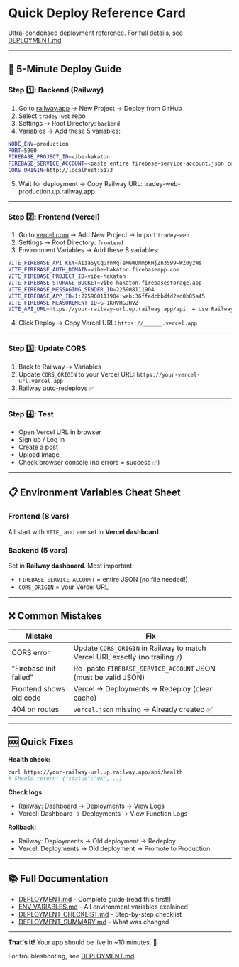 # Quick Deploy Reference Card

Ultra-condensed deployment reference. For full details, see [DEPLOYMENT.md](./DEPLOYMENT.md).

---

## 🚀 5-Minute Deploy Guide

### Step 1️⃣: Backend (Railway)

1. Go to [railway.app](https://railway.app) → New Project → Deploy from GitHub
2. Select `tradey-web` repo
3. Settings → Root Directory: `backend`
4. Variables → Add these 5 variables:

```bash
NODE_ENV=production
PORT=5000
FIREBASE_PROJECT_ID=vibe-hakaton
FIREBASE_SERVICE_ACCOUNT=<paste entire firebase-service-account.json content>
CORS_ORIGIN=http://localhost:5173
```

5. Wait for deployment → Copy Railway URL: tradey-web-production.up.railway.app


---

### Step 2️⃣: Frontend (Vercel)

1. Go to [vercel.com](https://vercel.com) → Add New Project → Import `tradey-web`
2. Settings → Root Directory: `frontend`
3. Environment Variables → Add these 8 variables:

```bash
VITE_FIREBASE_API_KEY=AIzaSyCqGrnMqTeMGWOmmpKHjZn3S99-WZ0yzWs
VITE_FIREBASE_AUTH_DOMAIN=vibe-hakaton.firebaseapp.com
VITE_FIREBASE_PROJECT_ID=vibe-hakaton
VITE_FIREBASE_STORAGE_BUCKET=vibe-hakaton.firebasestorage.app
VITE_FIREBASE_MESSAGING_SENDER_ID=225908111904
VITE_FIREBASE_APP_ID=1:225908111904:web:36ffedcbbdfd2ed0b85a45
VITE_FIREBASE_MEASUREMENT_ID=G-1KRVHGJHVZ
VITE_API_URL=https://your-railway-url.up.railway.app/api  ← Use Railway URL
```

4. Click Deploy → Copy Vercel URL: `https://______.vercel.app`

---

### Step 3️⃣: Update CORS

1. Back to Railway → Variables
2. Update `CORS_ORIGIN` to your Vercel URL: `https://your-vercel-url.vercel.app`
3. Railway auto-redeploys ✅

---

### Step 4️⃣: Test

- Open Vercel URL in browser
- Sign up / Log in
- Create a post
- Upload image
- Check browser console (no errors = success ✅)

---

## 📋 Environment Variables Cheat Sheet

### Frontend (8 vars)
All start with `VITE_` and are set in **Vercel dashboard**.

### Backend (5 vars)
Set in **Railway dashboard**. Most important:
- `FIREBASE_SERVICE_ACCOUNT` = entire JSON (no file needed!)
- `CORS_ORIGIN` = your Vercel URL

---

## ❌ Common Mistakes

| Mistake | Fix |
|---------|-----|
| CORS error | Update `CORS_ORIGIN` in Railway to match Vercel URL exactly (no trailing `/`) |
| "Firebase init failed" | Re-paste `FIREBASE_SERVICE_ACCOUNT` JSON (must be valid JSON) |
| Frontend shows old code | Vercel → Deployments → Redeploy (clear cache) |
| 404 on routes | `vercel.json` missing → Already created ✅ |

---

## 🆘 Quick Fixes

**Health check:**
```bash
curl https://your-railway-url.up.railway.app/api/health
# Should return: {"status":"OK",...}
```

**Check logs:**
- Railway: Dashboard → Deployments → View Logs
- Vercel: Dashboard → Deployments → View Function Logs

**Rollback:**
- Railway: Deployments → Old deployment → Redeploy
- Vercel: Deployments → Old deployment → Promote to Production

---

## 📚 Full Documentation

- [DEPLOYMENT.md](./DEPLOYMENT.md) - Complete guide (read this first!)
- [ENV_VARIABLES.md](./ENV_VARIABLES.md) - All environment variables explained
- [DEPLOYMENT_CHECKLIST.md](./DEPLOYMENT_CHECKLIST.md) - Step-by-step checklist
- [DEPLOYMENT_SUMMARY.md](./DEPLOYMENT_SUMMARY.md) - What was changed

---

**That's it!** Your app should be live in ~10 minutes. 🎉

For troubleshooting, see [DEPLOYMENT.md](./DEPLOYMENT.md#troubleshooting).
